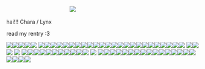 
⠀⠀  ⠀   ⠀   ⠀   ⠀   ⠀   ⠀    ⠀     ⠀   ⠀    ⠀      ![](https://i.pinimg.com/564x/77/62/31/776231baa7873c5c73ba3b9e2344e370.jpg)


hai!!! Chara / Lynx

read my rentry :3


<img src="https://autism.crd.co/assets/images/gallery05/364bbefc.png?v=a2781ae8"/><img src="https://camo.githubusercontent.com/30feb8814b3e5682947bcc70f244637a023a09242e83171834e297713e795f6b/68747470733a2f2f6d656469612e646973636f72646170702e6e65742f6174746163686d656e74732f313131373333373133353333313134373739382f313131373333373230343831343030383431302f695f646f5f6e6f745f72705f62795f7468656d617269616e6f6d695f646230626361672d66756c6c766965772e706e67"/><img src="https://64.media.tumblr.com/eea5ff17b2fa0bebe599cea6e0baf549/aec4fb209251950c-a7/s100x200/465460c784d9d5752476acfa95728c507fca5035.pnj"/><img src="https://64.media.tumblr.com/ea97bf1064ec281149ccebdd00ba99b7/aec4fb209251950c-db/s100x200/eb91bbebee577bd920e3b08a01db9f1733188292.pnj"/><img src="https://camo.githubusercontent.com/38d91840c92bb5bcda31769b189096edbaaa4bb53f9228a317a3cd61ad69f035/68747470733a2f2f6d656469612e646973636f72646170702e6e65742f6174746163686d656e74732f313131373333373133353333313134373739382f313131373333373235323235313537343336332f61623338396535312e6a7067"/> <img src="https://autism.crd.co/assets/images/gallery05/4fb14757.gif?v=a2781ae8"/><img src="https://64.media.tumblr.com/3bb112dff00ffa47298e61f5aac3ac77/89a4e72e80cb9b59-60/s100x200/af2604b0c64e3d8b9779477aeb2d18deed42877e.pnj"/><img src="https://hauntedmansion.crd.co/assets/images/gallery08/0dae6eaa.png?v=a667f7c4"/><img src="https://64.media.tumblr.com/33040e38bb0d60d7ab6e1e664560b2a7/2b2b6411073cf107-dc/s100x200/a8e7785b1b46c146bf0a4e6098227f2fc0c9954b.gifv"/><img src="https://64.media.tumblr.com/398e39b5d33ccf068a036e46b55ea935/8a8430baa7b89e97-a0/s100x200/4c851352f2c9d7ff93a9bffda25839bd7bd5cbd9.gifv"/><img src="https://64.media.tumblr.com/2fffaae8fb31a6af3a7c8e1c4fb8dd03/9328aa9bfd3300b0-4c/s100x200/73e14be3051c1e24ced491ecff05fa7ede30caf2.gifv"/><img src="https://64.media.tumblr.com/00e1dd79720787f0d6508e94969f5920/9328aa9bfd3300b0-18/s100x200/1b2d4356a9fdb8547171b7e2fbb06ffcb1f002e4.pnj"/><img src="https://64.media.tumblr.com/6894dcc22e0a79ca5037f5298a3100c3/2b2b6411073cf107-2c/s100x200/9b7ea082a4256bd13ae2ef3c8d93a1f62c3e9a75.pnj"/>![](https://64.media.tumblr.com/d053adf650110e630424e5a19a823dfb/d5b6ab5f32e487ee-e5/s100x200/7a7beb140649619bd2f2b04f39d7a1ffca980445.pnj)<img src="https://hauntedmansion.crd.co/assets/images/gallery08/04e1388f.png?v=a667f7c4"/><img src="https://camo.githubusercontent.com/1780ddd82a48fadc024e93681f0944d31ae8c52e5658f162cf0b01d91c6f021f/68747470733a2f2f6d656469612e646973636f72646170702e6e65742f6174746163686d656e74732f313131373333373133353333313134373739382f313131373333373235303639393637333633302f65303364376664362e706e67"/><img src="https://64.media.tumblr.com/070684e21027fed3cf2729dc70eb5804/59abcfb68ae4c4f8-61/s100x200/fdb57f87689dac9ed9a045394ec49f11bb237ab2.pnj"/><img src="https://64.media.tumblr.com/530b2e89bf0a8e35a521a8e5b66df286/67ff67bc4efaaa5a-41/s100x200/93c62c1dca3923def36ce80f935f89e13d5db237.gifv"/><img src="https://64.media.tumblr.com/522caa4f079fc1130dca421771907420/884eea48d188fc7b-12/s100x200/1be4f6bef86c40a8b6ff05187f2d55ddea441d2d.pnj"/><img src="https://64.media.tumblr.com/2255b4830abed444fc88f21b1b262edc/884eea48d188fc7b-24/s100x200/107402511a16b0ad9848910190c9e8bd6d77871c.pnj"/><img src="https://64.media.tumblr.com/a2acf774789a7b0a0ca94360ee5c5c7c/884eea48d188fc7b-55/s100x200/add6499a56e9fa1accd7c02225fac096db19eb06.pnj"/><img src="https://64.media.tumblr.com/6b52627c0d7acccf72d822cd3845a713/884eea48d188fc7b-a5/s100x200/bb4b521bcf7577b88a08ab88d5dc9f41514d3cb2.pnj"/><img src="https://camo.githubusercontent.com/6942492df459e62bcc06a67d6c8bad2982943015450c166e6c5fb52f5b1889b6/68747470733a2f2f6d656469612e646973636f72646170702e6e65742f6174746163686d656e74732f313131373333373133353333313134373739382f313131373333373234393033383734353732312f74756d626c725f61333036336538623263376361616538633733333630363337333736663966335f63616537663733665f3235302e77656270"/><img src="https://64.media.tumblr.com/b215094543b0bcaa676d94ca6494fdd7/985e505892f87bca-79/s250x400/c0e1eb8f1173cbdbc7c52bc06f6e321268ab5eef.pnj"/><img src="https://64.media.tumblr.com/a4d383f2dd4b4fb820082d9bd527ebd4/f06d09507e506cb1-c6/s100x200/45ef4769a6ea28543c1a63c2b774d3f8432ec95b.pnj"/><img src="https://64.media.tumblr.com/e332460d2d6c643842e1b5c87a4c0c2c/tumblr_pp0lbsxj7T1x5nmako3_100.pnj"/><img src="https://camo.githubusercontent.com/1780ddd82a48fadc024e93681f0944d31ae8c52e5658f162cf0b01d91c6f021f/68747470733a2f2f6d656469612e646973636f72646170702e6e65742f6174746163686d656e74732f313131373333373133353333313134373739382f313131373333373235303639393637333633302f65303364376664362e706e67"/><img src="https://hauntedmansion.crd.co/assets/images/gallery08/7839f166.gif?v=a667f7c4"/><img src="https://hauntedmansion.crd.co/assets/images/gallery08/c0c9503a.png?v=a667f7c4"/> <img src="https://64.media.tumblr.com/48eddd33be41c7a74fb77f3fbce6704e/e16d9c3fd8438e13-67/s100x200/fb60e50a02384caf95f1a253edc57f7ccf4ade27.pnj"/><img src="https://64.media.tumblr.com/9245a15dad34f3b6bd5179908407ec73/e16d9c3fd8438e13-af/s100x200/ccf910778204ed13b524dc4db741a009fb08e47c.jpg"/><img src="https://hauntedmansion.crd.co/assets/images/gallery11/051f0d9f.gif?v=a667f7c4"/> <img src="https://i1.glitter-graphics.org/pub/705/705591ut0li6jmah.gif"/> <img src="https://i1.glitter-graphics.org/pub/1663/1663891x84ycp8tby.gif"/><img src="https://64.media.tumblr.com/004dd464a523c48b091ffdc1ddc47ad3/fbd78c00206bcb28-e8/s100x200/16695d758698b978f30bfbaad575d133a7c74c5e.gifv"/><img src="https://64.media.tumblr.com/3596a64d31ed911cd25ec23e8cf91956/fbd78c00206bcb28-c1/s100x200/d2c1dff5b891a233065cb79cb69ff5a847587ae8.gifv"/><img src="https://64.media.tumblr.com/3fa1b520eb4c25ba8bb8cb3096f471c3/fbd78c00206bcb28-20/s100x200/99dc12e0073c653e09d87136ff21985ccf78c489.gifv"/><img src="https://64.media.tumblr.com/162b6b3c8996dca1dd37c65d8d2c35db/ee5fc417313dd853-a2/s400x600/ba5da6c11b4c49f9df4cf8ef912d196f3ef1f97a.gifv"/><img src="https://camo.githubusercontent.com/9c90a5a3b897ec9ba86f15555199b3ab929ba7d3201bf94c145f852851988804/68747470733a2f2f6d656469612e646973636f72646170702e6e65742f6174746163686d656e74732f313131373333373133353333313134373739382f313132323131383433323939383033313436312f74756d626c725f696e6c696e655f716a7263347538793067317665667376655f3530302e676966"/><img src="https://camo.githubusercontent.com/b0a20e0eec1b61db74fca4f7c2d8a455179683529afbe41f1f5dea80393490e2/68747470733a2f2f6d656469612e646973636f72646170702e6e65742f6174746163686d656e74732f313131373333373133353333313134373739382f313132323131383433323634313533313931352f74756d626c725f696e6c696e655f726331747a636c39596b317665667376655f3530302e676966"/><img src="https://camo.githubusercontent.com/a4d6403ab9445dee738a6ee2ad402ced8de86803c1788b49028b6f84ec141856/68747470733a2f2f63646e2e646973636f72646170702e636f6d2f6174746163686d656e74732f313038323232373831323837353839383932302f313131373333353830303439383131343636302f626c696e6b696573436166652d65322e676966"/><img src="https://camo.githubusercontent.com/216c955f7055fab7cc4223bb77d7e3dceba0aa9bca7c94c820145eba57b2115d/68747470733a2f2f6d656469612e646973636f72646170702e6e65742f6174746163686d656e74732f313038323232373831323837353839383932302f313131373532323534323931363238343537362f74756d626c725f706e6e703331316b414e31776a627879716f365f3235302e676966"/><img src="https://camo.githubusercontent.com/a40f64afe20bbb7439d4941d697969258e6f35560bfd082ddeda4d34f0a01792/68747470733a2f2f63646e2e646973636f72646170702e636f6d2f6174746163686d656e74732f313038323232373831323837353839383932302f313131373333323936363439303737393735382f41555449534d424c494e4b592e676966"/><img src="https://camo.githubusercontent.com/1bcb31772ad54dc7a54d56a3bc3b1843290477bbecb6b9773f71f6697c013921/68747470733a2f2f63646e2e646973636f72646170702e636f6d2f6174746163686d656e74732f313038323232373831323837353839383932302f313131373333333332393430373133313735382f426c696e6b69655f3134335f5f736974655f2e676966"/> <img src="https://i1.glitter-graphics.org/pub/252/252731rd2czu7vk5.gif"/> <img src="https://i4.glitter-graphics.org/pub/933/933654mc7gmolv6m.gif"/><img src="https://64.media.tumblr.com/2e0f295bea9a60b3c527fb139c63dd38/b4f54c7f92bc9f3b-a2/s250x400/243f7a20bb898bfa329fca7808ee16d167cec810.gifv"/><img src="https://64.media.tumblr.com/4e094d2f84b8615c762bc2e53e9fec41/b4f54c7f92bc9f3b-08/s250x400/eaa71f37022f18fd0645effc44a639a3eee54212.gifv"/><img src="https://64.media.tumblr.com/96e875bd0f1881c9737a4d6c029e1b38/b4f54c7f92bc9f3b-b3/s250x400/d1e330ba4027cae2cae9128bf1208a95f5338429.gifv"/><img src="https://64.media.tumblr.com/536e41f5a69200decafc58b717b8390d/b4f54c7f92bc9f3b-f8/s250x400/80494b21ee27d24ae65033a19d8661ef70f03874.gifv"/><img src="https://64.media.tumblr.com/0aad5de322564ad3aa29bdf8c9d3e369/b4f54c7f92bc9f3b-93/s250x400/8cf400fa13a3bb77336003404131c6c0ffcc00a8.gifv"/><img src="https://64.media.tumblr.com/81813b3394e096bb70448e71ec20b691/b4f54c7f92bc9f3b-b7/s250x400/eac4c23b3c3a070583a1040e08305833944a44bf.gifv"/><img src="https://64.media.tumblr.com/9f13b21c97e084ad64bea1367b8bb3d2/b4f54c7f92bc9f3b-bb/s250x400/817bdd016480daec13700e86508b73972d17fa5f.gifv"/><img src="https://64.media.tumblr.com/e7925048eae6d07ab66a106b0eb46c16/bd185b5560e6e914-2e/s250x400/dbc610f07ff937fc227f3a576e2b7d7591a385b8.gifv"/><img src="https://64.media.tumblr.com/34b72daed3a9fbbe974c2a6c12a6bf8f/567275f7ff399e52-31/s250x400/f8bf93e8b026714c5b4a6ec7f2d9fdee560527cb.gifv"/><img src="https://64.media.tumblr.com/f6b018fba75a0c36f380d2c6512f904b/567275f7ff399e52-ac/s250x400/d337a7e9e2248ef606dad9d5ac099daed809b2ef.gifv"/><img src="https://64.media.tumblr.com/c1f09e768b87a0f377535210d210e950/fbd78c00206bcb28-80/s250x400/1226e8fa7a072dd98ba69d95c46f052db8bc23ae.gifv"/><img src="https://64.media.tumblr.com/689063fce2fdffd85a83e8e0d7e0218d/19931ae214ee55d0-57/s250x400/a3b8cfa135a2d98928a8730521d5d22810dd8571.gifv"/><img src="https://64.media.tumblr.com/401c0d02a2fd10549c903e2ef6a7ee55/2a77b2f794b846a0-8c/s250x400/e098155268f1c9faa330ebdf6ec48b3771776f22.gifv"/><img src="https://64.media.tumblr.com/fbfa9c0bff07edbac7780d6804db032b/185c5d7d9c8da495-f6/s250x400/25d1aff9a42342da29191c6568dc3d313ad68204.gifv"/><img src="https://64.media.tumblr.com/c5dabfe4d726c0cbeb02414d6c014904/e540d9ab8f5bb68c-7f/s250x400/33673d54c487c831f2820d62d838ce49c443847a.gifv"/><img src="https://64.media.tumblr.com/fa6ab7ad4a1421e76bbdd90e7c3b716a/3468d393c0aae127-f0/s250x400/74af8b0885ef89327590fa7f5f17b1083c5b3d8a.gifv"/><img src="https://64.media.tumblr.com/8c2ba46f9d3b9c4c494577d61ceb379d/fc7cf4d91f500c0c-03/s250x400/411e1ed42f7baba07bfc51c1d91519f581b7c867.gifv"/>![](https://64.media.tumblr.com/241925ba25fe1048836ed821ec20a87e/d7cc8f02baea557e-fe/s250x400/2dc6e0013e9800cfc33ef258a4e29c7012d2bd5b.gifv)![](https://64.media.tumblr.com/f4ea9de84845e8ab986f674a60653380/d7cc8f02baea557e-4d/s250x400/7a7a7596ffcb1fb851f61b29ec6129eaaf25fec4.gifv)

<!--
**Ultimate-detective/Ultimate-detective** is a ✨ _special_ ✨ repository because its `README.md` (this file) appears on your GitHub profile.

Here are some ideas to get you started:

- 🔭 I’m currently working on ...
- 🌱 I’m currently learning ...
- 👯 I’m looking to collaborate on ...
- 🤔 I’m looking for help with ...
- 💬 Ask me about ...
- 📫 How to reach me: ...
- 😄 Pronouns: ...
- ⚡ Fun fact: ...
-->
